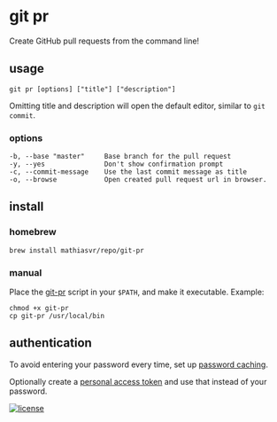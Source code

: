 # git pr

Create GitHub pull requests from the command line!

## usage
    git pr [options] ["title"] ["description"]

Omitting title and description will open the default editor, similar to `git commit`.

### options
    -b, --base "master"     Base branch for the pull request
    -y, --yes               Don't show confirmation prompt
    -c, --commit-message    Use the last commit message as title
    -o, --browse            Open created pull request url in browser.

## install

### homebrew
    brew install mathiasvr/repo/git-pr

### manual
Place the [git-pr](https://github.com/mathiasvr/git-pr/blob/master/git-pr) script in your `$PATH`, and make it executable. Example:

    chmod +x git-pr
    cp git-pr /usr/local/bin

## authentication
To avoid entering your password every time, set up [password caching](https://help.github.com/articles/caching-your-github-password-in-git/).

Optionally create a [personal access token](https://github.com/settings/tokens
) and use that instead of your password.


[![license](http://img.shields.io/:license-MIT-blue.svg?style=flat-square)](http://mvr.mit-license.org)
